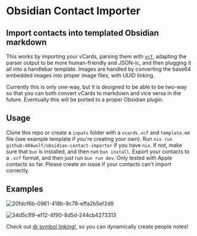 # Obsidian Contact Importer
## Import contacts into templated Obsidian markdown

This works by importing your vCards, parsing them with [`vcf`](https://www.npmjs.com/package/vcf), adapting the parser output to be more human-friendly and JSON-ic, and then plugging it all into a handlebar template. Images are handled by converting the base64 embedded images into proper image files, with UUID linking.

Currently this is only one-way, but it is designed to be able to be two-way so that you can both convert vCards to markdown and vice versa in the future. Eventually this will be ported to a proper Obsidian plugin.

## Usage

Clone this repo or create a `inputs` folder with a `vcards.vcf` and `template.md` file (see example template if you're creating your own). Run `nix run github:404wolf/obsidian-contact-importer` if you have `nix`. If not, make sure that `bun` is installed, and then run `bun install`. Export your contacts to a `.vcf` format, and then just run `bun run dev`. Only tested with Apple contacts so far. Please create an issue if your contacts can't import correctly.

## Examples

![20fdcf6b-0961-418b-9c78-effa2b5ef2d9](https://github.com/user-attachments/assets/5df9c689-251b-4e39-b3cd-bc0d8e156703)

![34d5c1f9-ef12-4f90-8d5d-244cb4273313](https://github.com/user-attachments/assets/64ba7881-cb34-418d-a0b3-65865a3a11bf)

Check out [@ symbol linking!](https://github.com/Ebonsignori/obsidian-at-symbol-linking), so you can dynamically create people notes!
